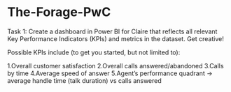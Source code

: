 # The-Forage-PwC

Task 1:
Create a dashboard in Power BI for Claire that reflects all relevant Key Performance Indicators (KPIs) and metrics in the dataset. Get creative! 

Possible KPIs include (to get you started, but not limited to):

1.Overall customer satisfaction
2.Overall calls answered/abandoned
3.Calls by time
4.Average speed of answer
5.Agent’s performance quadrant -> average handle time (talk duration) vs calls answered
